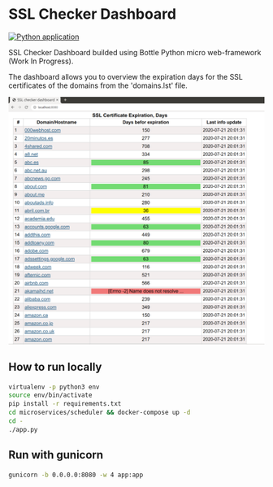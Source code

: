 # SSL Checker Dashboard

[![Python application](https://github.com/vensder/ssl-checker-dashboard/workflows/Python%20application/badge.svg)](https://github.com/vensder/ssl-checker-dashboard/actions?query=workflow%3A%22Python+application%22)

SSL Checker Dashboard builded using Bottle Python micro web-framework (Work In Progress).

The dashboard allows you to overview the expiration days for the SSL certificates of the domains from the 'domains.lst' file.

![SSL Checker Dashboard](./img/screenshot.png?raw=true)

## How to run locally

```bash
virtualenv -p python3 env
source env/bin/activate
pip install -r requirements.txt
cd microservices/scheduler && docker-compose up -d
cd -
./app.py
```

## Run with gunicorn

```bash
gunicorn -b 0.0.0.0:8080 -w 4 app:app
```
